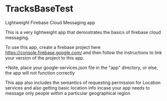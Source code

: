 # TracksBaseTest
Lightweight Firebase Cloud Messaging app


This is a very lightweight app that demostrates the basics of firebase cloud messaging.

To use this app, create a firebase project here https://console.firebase.google.com/ and then follow the instructions to link 
your version of the project to this app.

*Note, place your google-services.json file in the "app" directory, or else, the app will not function correctly

This app also includes the semantics of requesting permission for Location services and also getting basic location info
incase your app needs to message only people within a particular geographical region

